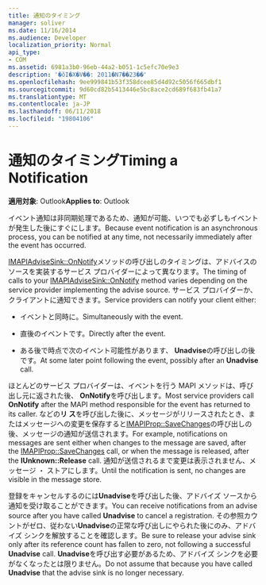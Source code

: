 ```yaml
---
title: 通知のタイミング
manager: soliver
ms.date: 11/16/2014
ms.audience: Developer
localization_priority: Normal
api_type:
- COM
ms.assetid: 6981a3b0-96eb-44a2-b051-1c5efc70e9e3
description: '�ŏI�X�V��: 2011�N7��23��'
ms.openlocfilehash: 9ee999841b53f358dcee85d4d92c5056f665dbf1
ms.sourcegitcommit: 9d60cd82b5413446e5bc8ace2cd689f683fb41a7
ms.translationtype: MT
ms.contentlocale: ja-JP
ms.lasthandoff: 06/11/2018
ms.locfileid: "19804106"
---
```

# <a name="timing-a-notification"></a><span data-ttu-id="6eab4-103">通知のタイミング</span><span class="sxs-lookup"><span data-stu-id="6eab4-103">Timing a Notification</span></span>

  
  
<span data-ttu-id="6eab4-104">**適用対象**: Outlook</span><span class="sxs-lookup"><span data-stu-id="6eab4-104">**Applies to**: Outlook</span></span> 
  
<span data-ttu-id="6eab4-105">イベント通知は非同期処理であるため、通知が可能、いつでも必ずしもイベントが発生した後にすぐにします。</span><span class="sxs-lookup"><span data-stu-id="6eab4-105">Because event notification is an asynchronous process, you can be notified at any time, not necessarily immediately after the event has occurred.</span></span>
  
 <span data-ttu-id="6eab4-106">[IMAPIAdviseSink::OnNotify](imapiadvisesink-onnotify.md)メソッドの呼び出しのタイミングは、アドバイスのソースを実装するサービス プロバイダーによって異なります。</span><span class="sxs-lookup"><span data-stu-id="6eab4-106">The timing of calls to your [IMAPIAdviseSink::OnNotify](imapiadvisesink-onnotify.md) method varies depending on the service provider implementing the advise source.</span></span> <span data-ttu-id="6eab4-107">サービス プロバイダーか、クライアントに通知できます。</span><span class="sxs-lookup"><span data-stu-id="6eab4-107">Service providers can notify your client either:</span></span> 
  
- <span data-ttu-id="6eab4-108">イベントと同時に。</span><span class="sxs-lookup"><span data-stu-id="6eab4-108">Simultaneously with the event.</span></span>
    
- <span data-ttu-id="6eab4-109">直後のイベントです。</span><span class="sxs-lookup"><span data-stu-id="6eab4-109">Directly after the event.</span></span>
    
- <span data-ttu-id="6eab4-110">ある後で時点で次のイベント可能性があります、 **Unadvise**の呼び出しの後です。</span><span class="sxs-lookup"><span data-stu-id="6eab4-110">At some later point following the event, possibly after an **Unadvise** call.</span></span> 
    
<span data-ttu-id="6eab4-111">ほとんどのサービス プロバイダーは、イベントを行う MAPI メソッドは、呼び出し元に返された後、 **OnNotify**を呼び出します。</span><span class="sxs-lookup"><span data-stu-id="6eab4-111">Most service providers call **OnNotify** after the MAPI method responsible for the event has returned to its caller.</span></span> <span data-ttu-id="6eab4-112">などの**リ ス**を呼び出した後に、メッセージがリリースされたとき、またはメッセージへの変更を保存すると[IMAPIProp::SaveChanges](imapiprop-savechanges.md)の呼び出しの後、メッセージの通知が送信されます。</span><span class="sxs-lookup"><span data-stu-id="6eab4-112">For example, notifications on messages are sent either when changes to the message are saved, after the [IMAPIProp::SaveChanges](imapiprop-savechanges.md) call, or when the message is released, after the **IUnknown::Release** call.</span></span> <span data-ttu-id="6eab4-113">通知が送信されるまで変更は表示されません、メッセージ ・ ストアにします。</span><span class="sxs-lookup"><span data-stu-id="6eab4-113">Until the notification is sent, no changes are visible in the message store.</span></span> 
  
<span data-ttu-id="6eab4-114">登録をキャンセルするのには**Unadvise**を呼び出した後、アドバイズ ソースから通知を受け取ることができます。</span><span class="sxs-lookup"><span data-stu-id="6eab4-114">You can receive notifications from an advise source after you have called **Unadvise** to cancel a registration.</span></span> <span data-ttu-id="6eab4-115">その参照カウントがゼロ、従わない**Unadvise**の正常な呼び出しにやられた後にのみ、アドバイズ シンクを解放することを確認します。</span><span class="sxs-lookup"><span data-stu-id="6eab4-115">Be sure to release your advise sink only after its reference count has fallen to zero, not following a successful **Unadvise** call.</span></span> <span data-ttu-id="6eab4-116">**Unadvise**を呼び出す必要があるため、アドバイズ シンクを必要がなくなったとは限りません。</span><span class="sxs-lookup"><span data-stu-id="6eab4-116">Do not assume that because you have called **Unadvise** that the advise sink is no longer necessary.</span></span> 
  

